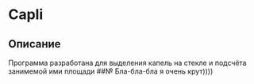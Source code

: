 # Capli
## Описание
Программа разработана для выделения капель на стекле и подсчёта занимемой ими площади
##№ Бла-бла-бла я очень крут))))
